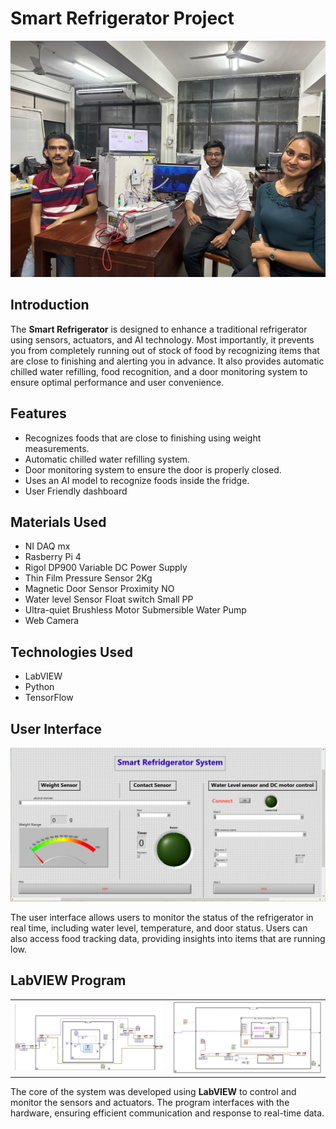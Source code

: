 <h1>Smart Refrigerator Project</h1>

<!-- Group Photo -->
<img src="https://github.com/dulan-devinda/Smart-Refrigerator/blob/main/images/1727517681738.jpg?raw=true" alt="Group Photo" width="1000">

<h2>Introduction</h2>
<p>
  The <strong>Smart Refrigerator</strong> is designed to enhance a traditional refrigerator using sensors, actuators, and AI technology. 
  Most importantly, it prevents you from completely running out of stock of food by recognizing items that are close to finishing and alerting you in advance.
  It also provides automatic chilled water refilling, food recognition, and a door monitoring system to ensure optimal performance and user convenience.
</p>

<h2>Features</h2>
<ul>
  <li>Recognizes foods that are close to finishing using weight measurements.</li>
  <li>Automatic chilled water refilling system.</li>
  <li>Door monitoring system to ensure the door is properly closed.</li>
  <li>Uses an AI model to recognize foods inside the fridge.</li>
  <li>User Friendly dashboard</li>
</ul>

<h2>Materials Used</h2>
<ul>
  <li>NI DAQ mx</li>
  <li>Rasberry Pi 4</li>
  <li>Rigol DP900 Variable DC Power Supply</li>
  <li>Thin Film Pressure Sensor 2Kg</li>
  <li>Magnetic Door Sensor Proximity NO</li>
  <li>Water level Sensor Float switch Small PP</li>
  <li>Ultra-quiet Brushless Motor Submersible Water Pump</li>
  <li>Web Camera</li>
  
</ul>

<h2>Technologies Used</h2>
<ul>
  <li>LabVIEW</li>
  <li>Python</li>
  <li>TensorFlow</li>
  
</ul>

<!-- User Interface Image -->
<h2>User Interface</h2>
<img src="https://github.com/dulan-devinda/Smart-Refrigerator/blob/main/images/1727695382252.jpg?raw=true" width="1000">
<p>
  The user interface allows users to monitor the status of the refrigerator in real time, including water level, temperature, and door status. 
  Users can also access food tracking data, providing insights into items that are running low.
</p>

<!-- LabVIEW Program Image -->
<h2>LabVIEW Program</h2>
<table>
  <tr>
    <td><img src="https://github.com/dulan-devinda/Smart-Refrigerator/blob/main/images/1727695382229.jpg?raw=true" alt="LabVIEW Program" width="500"></td>
    <td><img src="https://github.com/dulan-devinda/Smart-Refrigerator/blob/main/images/1727695382177.jpg?raw=true" alt="LabVIEW Program" width="500"></td>
  </tr>
</table>
<p>
  The core of the system was developed using <strong>LabVIEW</strong> to control and monitor the sensors and actuators. 
  The program interfaces with the hardware, ensuring efficient communication and response to real-time data.
</p>
